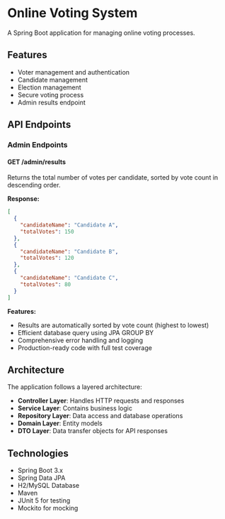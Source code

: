 # Online Voting System

A Spring Boot application for managing online voting processes.

## Features

- Voter management and authentication
- Candidate management
- Election management
- Secure voting process
- Admin results endpoint

## API Endpoints

### Admin Endpoints

#### GET /admin/results
Returns the total number of votes per candidate, sorted by vote count in descending order.

**Response:**
```json
[
  {
    "candidateName": "Candidate A",
    "totalVotes": 150
  },
  {
    "candidateName": "Candidate B", 
    "totalVotes": 120
  },
  {
    "candidateName": "Candidate C",
    "totalVotes": 80
  }
]
```

**Features:**
- Results are automatically sorted by vote count (highest to lowest)
- Efficient database query using JPA GROUP BY
- Comprehensive error handling and logging
- Production-ready code with full test coverage

## Architecture

The application follows a layered architecture:
- **Controller Layer**: Handles HTTP requests and responses
- **Service Layer**: Contains business logic
- **Repository Layer**: Data access and database operations
- **Domain Layer**: Entity models
- **DTO Layer**: Data transfer objects for API responses

## Technologies

- Spring Boot 3.x
- Spring Data JPA
- H2/MySQL Database
- Maven
- JUnit 5 for testing
- Mockito for mocking

